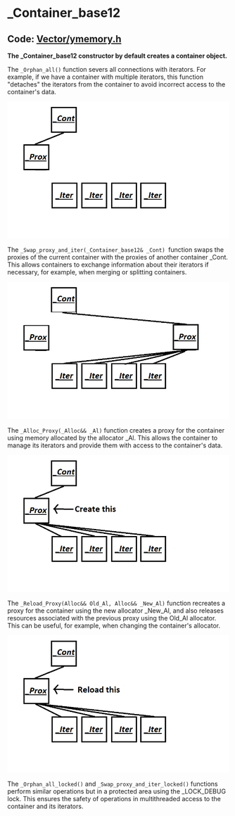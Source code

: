 # _Container_base12

## **Code:** [Vector/ymemory.h](../Vector/ymemory.h#L85)

**The _Container_base12 constructor by default creates a container object.**

The ```_Orphan_all()``` function severs all connections with iterators. For example, if we have a container with multiple iterators, this function "detaches" the iterators from the container to avoid incorrect access to the container's data.

![_Orphan_All](img/_Cont_Orphan_All.png)

The ```_Swap_proxy_and_iter(_Container_base12& _Cont) ```function swaps the proxies of the current container with the proxies of another container _Cont. This allows containers to exchange information about their iterators if necessary, for example, when merging or splitting containers.

![_Swap_proxy](img/_Cont_Swap_proxy.png)

The ```_Alloc_Proxy(_Alloc&& _Al)``` function creates a proxy for the container using memory allocated by the allocator _Al. This allows the container to manage its iterators and provide them with access to the container's data.

![_Alloc_Proxy](img/_Cont_Alloc.png)

The ```_Reload_Proxy(Alloc&& Old_Al, Alloc&& _New_Al)``` function recreates a proxy for the container using the new allocator _New_Al, and also releases resources associated with the previous proxy using the Old_Al allocator. This can be useful, for example, when changing the container's allocator.

![_Reload_Proxy](img/_Cont_Reload.png)

The ```_Orphan_all_locked()``` and ```_Swap_proxy_and_iter_locked()``` functions perform similar operations but in a protected area using the _LOCK_DEBUG lock. This ensures the safety of operations in multithreaded access to the container and its iterators.